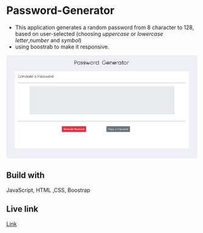 # Password-Generator
- This application  generates a random password from 8 character to 128, based on user-selected (choosing *uppercase* or *lowercase* *letter*,*number* and *symbol*)
- using boostrab to make it responsive.

![a picture of my app](Assets/passwordGenerator.png)
## Build with
JavaScript, HTML ,CSS, Boostrap

## Live link
[Link](https://arvin-m.github.io/passwordGenerator/)